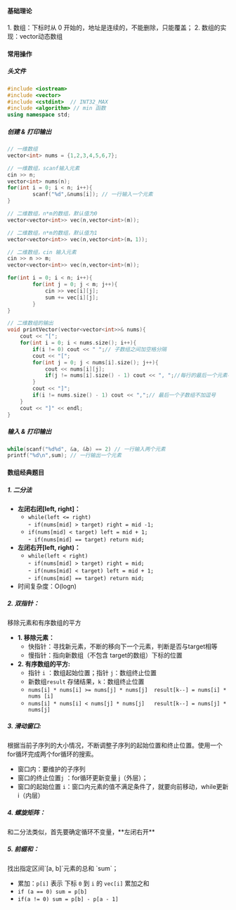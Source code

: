 <h4 id="h5jXV">基础理论</h4>
1. 数组：下标时从 0 开始的，地址是连续的，不能删除，只能覆盖；
2. 数组的实现：vector动态数组

<h4 id="swiy3">常用操作</h4>
<h5 id="ZTJ00">头文件</h5>

```cpp
#include <iostream>
#include <vector>
#include <cstdint>  // INT32_MAX
#include <algorithm> // min 函数
using namespace std;
```

<h5 id="QRX5S">创建 & 打印输出</h5>

```cpp
// 一维数组
vector<int> nums = {1,2,3,4,5,6,7};

// 一维数组，scanf输入元素
cin >> n;
vector<int> nums(n);
for(int i = 0; i < n; i++){
        scanf("%d",&nums[i]); // 一行输入一个元素
}

// 二维数组，n*m的数组，默认值为0
vector<vector<int>> vec(n,vector<int>(m));

// 二维数组，n*m的数组，默认值为1
vector<vector<int>> vec(n,vector<int>(m，1));

// 二维数组，cin 输入元素
cin >> n >> m;
vector<vector<int>> vec(n,vector<int>(m));

for(int i = 0; i < n; i++){
        for(int j = 0; j < m; j++){
            cin >> vec[i][j];
            sum += vec[i][j];
        }
}

// 二维数组的输出
void printVector(vector<vector<int>>& nums){
    cout << "[";
    for(int i = 0; i < nums.size(); i++){
        if(i != 0) cout << " ";// 子数组之间加空格分隔
        cout << "[";
        for(int j = 0; j < nums[i].size(); j++){
            cout << nums[i][j];
            if(j != nums[i].size() - 1) cout << ", ";//每行的最后一个元素不加逗号
        }
        cout << "]";
        if(i != nums.size() - 1) cout << ",";// 最后一个子数组不加逗号
    }
    cout << "]" << endl;
}
```

<h5 id="zmPcG">输入 & 打印输出</h5>

```cpp
while(scanf("%d%d", &a, &b) == 2) // 一行输入两个元素
printf("%d\n",sum); // 一行输出一个元素
```

<h4 id="i9Q8Z">数组经典题目</h4>
<h5 id="Y6vPe">1. 二分法</h5>

+ **左闭右闭[left, right]：**
    - `while(left <= right)`  
  -` if(nums[mid] > target) right = mid -1;`
    - `if(nums[mid] < target) left = mid + 1;`  
  -` if(nums[mid] == target) return mid;`
+ **左闭右开[left, right)：**
    - `while(left < right)`  
  -` if(nums[mid] > target) right = mid;`  
  -` if(nums[mid] < target) left = mid + 1;`  
  -` if(nums[mid] == target) return mid;`
+ 时间复杂度：O(logn)

<h5 id="cqqrY">2. 双指针： </h5>
移除元素和有序数组的平方

+ **1. 移除元素：**
    - 快指针：寻找新元素，不断的移向下一个元素，判断是否与target相等
    - 慢指针：指向新数组（不包含 target的数组）下标的位置
+ **2. 有序数组的平方:**
    - 指针 `i` ：数组起始位置；指针 `j`：数组终止位置
    - 新数组`result` 存储结果，`k`：数组终止位置
    - `nums[i] * nums[i] >= nums[j] * nums[j]  result[k--] = nums[i] * nums [i]`
    - `nums[i] * nums[i] < nums[j] * nums[j]   result[k--] = nums[j] * nums[j]`

<h5 id="jhcZj">3. 滑动窗口: </h5>
根据当前子序列的大小情况，不断调整子序列的起始位置和终止位置。使用一个for循环完成两个for循环的搜索。

+ 窗口内：要维护的子序列
+ 窗口的终止位置`j` ：for循环更新变量 j（外层）；
+ 窗口的起始位置 `i`：窗口内元素的值不满足条件了，就要向前移动，while更新 i（内层）

<h5 id="cLyz4">4. 螺旋矩阵：</h5>
和二分法类似，首先要确定循环不变量，**左闭右开**

<h5 id="PsNO1">5. 前缀和： </h5>
找出指定区间`[a, b]`元素的总和 `sum`；

+ 累加：`p[i]` 表示 下标 `0` 到 `i` 的 `vec[i]` 累加之和
+ `if (a == 0) sum = p[b]`
+ `if(a != 0) sum = p[b] - p[a - 1]`

